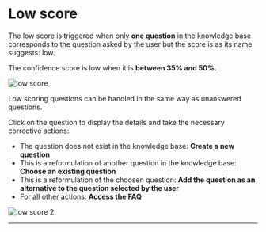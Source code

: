 # Low score

The low score is triggered when only **one question** in the knowledge base
corresponds to the question asked by the user but the score is as its name
suggests: low.

The confidence score is low when it is **between 35% and 50%.** 

<div class="image_center">
  <img :src="$withBase('/assets/img/virtual-agent-studio/inbox/low1.png')" alt="low score">
</div>


Low scoring questions can be handled in the same way as unanswered questions.

Click on the question to display the details and take the necessary corrective
actions:

-   The question does not exist in the knowledge base: **Create a new question**
-   This is a reformulation of another question in the knowledge base: **Choose an existing question**
-   This is a reformulation of the choosen question: **Add the question as an alternative to the question selected by the user**
-   For all other actions: **Access the FAQ**

<div class="image_center">
  <img :src="$withBase('/assets/img/virtual-agent-studio/inbox/low2.png')" alt="low score 2">
</div>



---


